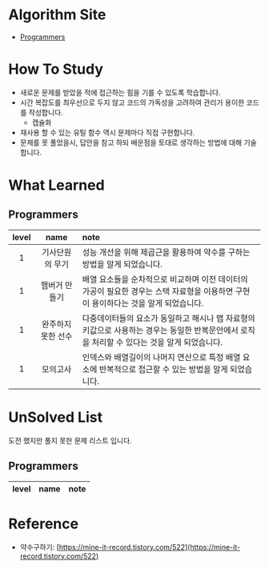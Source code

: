 # Algorithm Site
- [Programmers](https://programmers.co.kr/)

# How To Study
- 새로운 문제를 받았을 적에 접근하는 힘을 기를 수 있도록 학습합니다.
- 시간 복잡도를 최우선으로 두지 않고 코드의 가독성을 고려하여 관리가 용이한 코드를 작성합니다.
  - 캡슐화
- 재사용 할 수 있는 유틸 함수 역시 문제마다 직접 구현합니다.
- 문제를 못 풀었을시, 답안을 참고 하되 배운점을 토대로 생각하는 방법에 대해 기술 합니다.

# What Learned
## Programmers
| level |    name    | note                                                                            |
|:-----:|:----------:|:--------------------------------------------------------------------------------|
|   1   |  기사단원의 무기  | 성능 개선을 위해 제곱근을 활용하여 약수를 구하는 방법을 알게 되었습니다.                                       |
|   1   |  햄버거 만들기   | 배열 요소들을 순차적으로 비교하며 이전 데이터의 가공이 필요한 경우는 스택 자료형을 이용하면 구현이 용이하다는 것을 알게 되었습니다.      |
|   1   | 완주하지 못한 선수 | 다중데이터들의 요소가 동일하고 해시나 맵 자료형의 키값으로 사용하는 경우는 동일한 반복문안에서 로직을 처리할 수 있다는 것을 알게 되었습니다. | 
|   1   |    모의고사    | 인덱스와 배열길이의 나머지 연산으로 특정 배열 요소에 반복적으로 접근할 수 있는 방법을 알게 되었습니다.                      | 
# UnSolved List
도전 했지만 풀지 못한 문제 리스트 입니다.

## Programmers
| level | name | note |
|:-----:|:----:|:-----|

# Reference
- 약수구하기: [https://mine-it-record.tistory.com/522](https://mine-it-record.tistory.com/522)